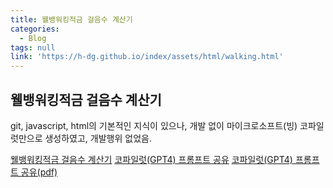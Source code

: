 ```yaml
---
title: 웰뱅워킹적금 걸음수 계산기
categories:
  - Blog
tags: null
link: 'https://h-dg.github.io/index/assets/html/walking.html'
---
```


## 웰뱅워킹적금 걸음수 계산기

git, javascript, html의 기본적인 지식이 있으나, 개발 없이 마이크로소프트(빙) 코파일럿만으로 생성하였고, 개발행위 없었음.

[웰뱅워킹적금 걸음수 계산기](https://h-dg.github.io/index/assets/html/walking.html)
[코파일럿(GPT4) 프롬프트 공유](https://sl.bing.net/j8zsDC6sM0a)
[코파일럿(GPT4) 프롬프트 공유(pdf)](https://h-dg.github.io/index/assets/pdf/walking_chats.pdf)

